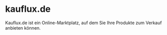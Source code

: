 # kauflux.de

<div class="container-toc"></div>

Kauflux.de ist ein Online-Marktplatz, auf dem Sie Ihre Produkte zum Verkauf anbieten können.
